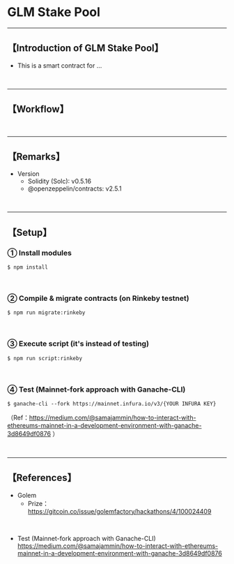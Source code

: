 # GLM Stake Pool

***
## 【Introduction of GLM Stake Pool】
- This is a smart contract for ...

&nbsp;

***

## 【Workflow】

&nbsp;

***

## 【Remarks】
- Version
  - Solidity (Solc): v0.5.16
  - @openzeppelin/contracts: v2.5.1

&nbsp;

***

## 【Setup】
### ① Install modules
```
$ npm install
```

<br>

### ② Compile & migrate contracts (on Rinkeby testnet)
```
$ npm run migrate:rinkeby
```

<br>

### ③ Execute script (it's instead of testing)
```
$ npm run script:rinkeby
```

<br>

### ④ Test (Mainnet-fork approach with Ganache-CLI)
```
$ ganache-cli --fork https://mainnet.infura.io/v3/{YOUR INFURA KEY}
```
（Ref：https://medium.com/@samajammin/how-to-interact-with-ethereums-mainnet-in-a-development-environment-with-ganache-3d8649df0876 ）

&nbsp;

***

## 【References】
- Golem
  - Prize：https://gitcoin.co/issue/golemfactory/hackathons/4/100024409

<br>

- Test (Mainnet-fork approach with Ganache-CLI)  
https://medium.com/@samajammin/how-to-interact-with-ethereums-mainnet-in-a-development-environment-with-ganache-3d8649df0876

